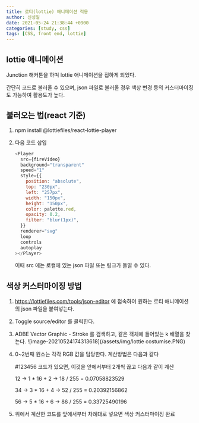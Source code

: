 ```yaml
---
title: 로티(lottie) 애니메이션 적용
author: 신성일
date: 2021-05-24 21:38:44 +0900
categories: [study, css]
tags: [CSS, front end, lottie]
---
```


## lottie 애니메이션

Junction 해커톤을 하며 lottie 애니메이션을 접하게 되었다.

간단히 코드로 불러올 수 있으며, json 파일로 불러올 경우 색상 변경 등의 커스터마이징도 가능하여 활용도가 높다.

## 불러오는 법(react 기준)

1. npm install @lottiefiles/react-lottie-player

2. 다음 코드 삽입

   ```js
   <Player
     src={fireVideo}
     background="transparent"
     speed="1"
     style={{
       position: "absolute",
       top: "230px",
       left: "257px",
       width: "150px",
       height: "150px",
       color: palette.red,
       opacity: 0.2,
       filter: "blur(1px)",
     }}
     renderer="svg"
     loop
     controls
     autoplay
   ></Player>
   ```

   이때 src 에는 로컬에 있는 json 파일 또는 링크가 들얼 수 있다.

## 색상 커스터마이징 방법

1. https://lottiefiles.com/tools/json-editor 에 접속하여 원하는 로티 애니메이션의 json 파일을 붙여넣는다.

2. Toggle source/editor 를 클릭한다.

3. ADBE Vector Graphic - Stroke 를 검색하고, 같은 객체에 들어있는 k 배열을 찾는다.
   ![image-20210524174313618](/assets/img/lottie costumise.PNG)
4. 0~2번째 원소는 각각 RGB 값을 담당한다. 계산방법은 다음과 같다

   #123456 코드가 있으면, 이것을 앞에서부터 2개씩 끊고 다음과 같이 계산

   12 -> 1 \* 16 + 2 -> 18 / 255 = 0.07058823529

   34 -> 3 \* 16 + 4 -> 52 / 255 = 0.20392156862

   56 -> 5 \* 16 + 6 -> 86 / 255 = 0.33725490196

5. 위에서 계산한 코드를 앞에서부터 차례대로 넣으면 색상 커스터마이징 완료
